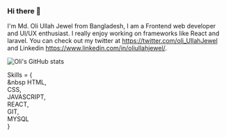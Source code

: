 ### Hi there 👋

I'm Md. Oli Ullah Jewel from Bangladesh, I am a Frontend web developer and UI/UX enthusiast. I really enjoy working on frameworks like React and laravel. You can check out my twitter at https://twitter.com/oli_UllahJewel and Linkedin https://www.linkedin.com/in/oliullahjewel/.

![Oli's GitHub stats](https://github-readme-stats.vercel.app/api?username=oliullahjewel96&show_icons=true&theme=dark)

Skills = {<br>
      &nbsp   HTML,<br>
       CSS,<br>
       JAVASCRIPT,<br>
       REACT,<br>
       GIT,<br>
       MYSQL <br>
  }
